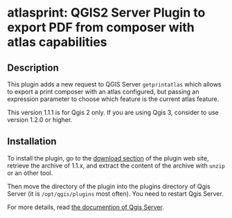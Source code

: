 atlasprint: QGIS2 Server Plugin to export PDF from composer with atlas capabilities
==========================================================================================

Description
-----------

This plugin adds a new request to QGIS Server `getprintatlas` which allows to export a print composer with an atlas configured, but passing an expression parameter to choose which feature is the current atlas feature.

This version 1.1.1 is for Qgis 2 only. If you are using Qgis 3, consider to use 
version 1.2.0 or higher.

Installation
------------

To install the plugin, go to the [download section](https://github.com/3liz/qgis-atlasprint/releases)
of the plugin web site, retrieve the archive of 1.1.x, and extract the content 
of the archive with `unzip` or an other tool.

Then move the directory of the plugin into the plugins directory of Qgis Server
(it is `/opt/qgis/plugins` most often). You need to restart Qgis Server.

For more details, read [the documention of Qgis Server](https://docs.qgis.org/2.18/en/docs/user_manual/working_with_ogc/server/plugins.html#installation).

